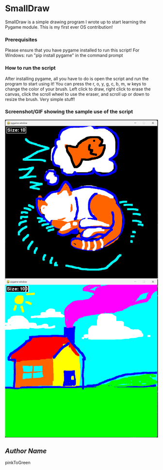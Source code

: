 # SmallDraw
SmallDraw is a simple drawing program I wrote up to start learning the Pygame module. This is my first ever OS contribution!

### Prerequisites
Please ensure that you have pygame installed to run this script!
For Windows: run "pip install pygame" in the command prompt 

### How to run the script
After installing pygame, all you have to do is open the script and run the program to start using it!
You can press the r, o, y, g, c, b, m, w keys to change the color of your brush.
Left click to draw, right click to erase the canvas, click the scroll wheel to use the eraser, and scroll up or down to resize the brush. Very simple stuff!

### Screenshot/GIF showing the sample use of the script
![img.png](img.png)
![img_1.png](img_1.png)

## *Author Name*
pinkToGreen

